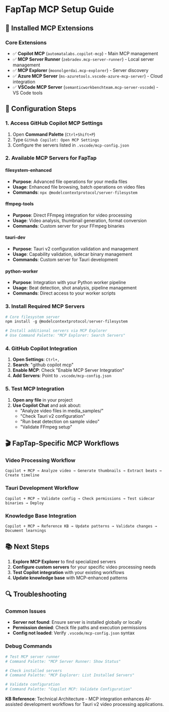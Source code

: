 # FapTap MCP Setup Guide

## 🎯 **Installed MCP Extensions**

### Core Extensions
- ✅ **Copilot MCP** (`automatalabs.copilot-mcp`) - Main MCP management
- ✅ **MCP Server Runner** (`zebradev.mcp-server-runner`) - Local server management  
- ✅ **MCP Explorer** (`moonolgerdai.mcp-explorer`) - Server discovery
- ✅ **Azure MCP Server** (`ms-azuretools.vscode-azure-mcp-server`) - Cloud integration
- ✅ **VSCode MCP Server** (`semanticworkbenchteam.mcp-server-vscode`) - VS Code tools

## 🔧 **Configuration Steps**

### 1. Access GitHub Copilot MCP Settings
1. Open **Command Palette** (`Ctrl+Shift+P`)
2. Type `GitHub Copilot: Open MCP Settings`
3. Configure the servers listed in `.vscode/mcp-config.json`

### 2. Available MCP Servers for FapTap

#### **filesystem-enhanced** 
- **Purpose**: Advanced file operations for your media files
- **Usage**: Enhanced file browsing, batch operations on video files
- **Commands**: `npx @modelcontextprotocol/server-filesystem`

#### **ffmpeg-tools**
- **Purpose**: Direct FFmpeg integration for video processing  
- **Usage**: Video analysis, thumbnail generation, format conversion
- **Commands**: Custom server for your FFmpeg binaries

#### **tauri-dev**
- **Purpose**: Tauri v2 configuration validation and management
- **Usage**: Capability validation, sidecar binary management
- **Commands**: Custom server for Tauri development

#### **python-worker**
- **Purpose**: Integration with your Python worker pipeline
- **Usage**: Beat detection, shot analysis, pipeline management
- **Commands**: Direct access to your worker scripts

### 3. Install Required MCP Servers

```powershell
# Core filesystem server
npm install -g @modelcontextprotocol/server-filesystem

# Install additional servers via MCP Explorer
# Use Command Palette: "MCP Explorer: Search Servers"
```

### 4. GitHub Copilot Integration

1. **Open Settings**: `Ctrl+,`
2. **Search**: "github copilot mcp"
3. **Enable MCP**: Check "Enable MCP Server Integration"
4. **Add Servers**: Point to `.vscode/mcp-config.json`

### 5. Test MCP Integration

1. **Open any file** in your project
2. **Use Copilot Chat** and ask about:
   - "Analyze video files in media_samples/"
   - "Check Tauri v2 configuration"
   - "Run beat detection on sample video"
   - "Validate FFmpeg setup"

## 🎬 **FapTap-Specific MCP Workflows**

### Video Processing Workflow
```
Copilot + MCP → Analyze video → Generate thumbnails → Extract beats → Create timeline
```

### Tauri Development Workflow  
```
Copilot + MCP → Validate config → Check permissions → Test sidecar binaries → Deploy
```

### Knowledge Base Integration
```
Copilot + MCP → Reference KB → Update patterns → Validate changes → Document learnings
```

## 📚 **Next Steps**

1. **Explore MCP Explorer** to find specialized servers
2. **Configure custom servers** for your specific video processing needs  
3. **Test Copilot integration** with your existing workflows
4. **Update knowledge base** with MCP-enhanced patterns

## 🔍 **Troubleshooting**

### Common Issues
- **Server not found**: Ensure server is installed globally or locally
- **Permission denied**: Check file paths and execution permissions
- **Config not loaded**: Verify `.vscode/mcp-config.json` syntax

### Debug Commands
```powershell
# Test MCP server runner
# Command Palette: "MCP Server Runner: Show Status"

# Check installed servers  
# Command Palette: "MCP Explorer: List Installed Servers"

# Validate configuration
# Command Palette: "Copilot MCP: Validate Configuration"
```

**KB Reference**: Technical Architecture - MCP integration enhances AI-assisted development workflows for Tauri v2 video processing applications.